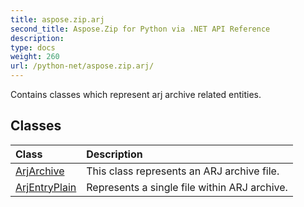 ```yaml
---
title: aspose.zip.arj
second_title: Aspose.Zip for Python via .NET API Reference
description: 
type: docs
weight: 260
url: /python-net/aspose.zip.arj/
---
```



Contains classes which represent arj archive related entities.

## Classes
| Class | Description |
| :- | :- |
|[ArjArchive](/zip/python-net/aspose.zip.arj/arjarchive/)|This class represents an ARJ archive file.|
|[ArjEntryPlain](/zip/python-net/aspose.zip.arj/arjentryplain/)|Represents a single file within ARJ archive.|
